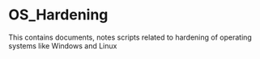 # OS_Hardening
This  contains documents, notes scripts related to hardening of operating systems like Windows and Linux
